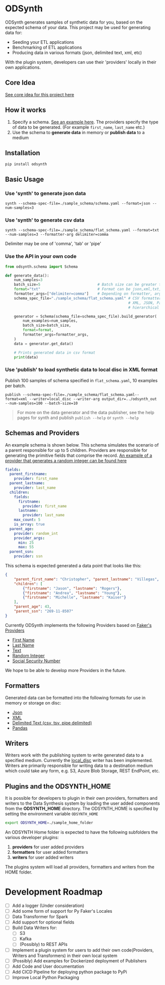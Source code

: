 # ODSynth

ODSynth generates samples of synthetic data for you, based on the expected schema of your data. This project may be used for generating data for:
* Seeding your ETL applications
* Benchmarking of ETL applications
* Producing data in various formats (json, delimited text, xml, etc)

With the plugin system, developers can use their 'providers' locally in their own applications.

##  Core Idea
[See core idea for this project here](./docs/core_idea.md)

## How it works
1. Specify a schema. [See an example here](./sample_schema/flat_schema.yaml). The providers specify the type of data to be generated. (For example `first_name`, `last_name` etc.)
1. Use the schema to **generate data** in memory or **publish data** to a medium


## Installation
`pip install odsynth`
## Basic Usage
### Use 'synth' to generate json data
`synth --schema-spec-file=./sample_schema/schema.yaml --format=json --num-samples=3`
### Use 'synth' to generate csv data
`synth --schema-spec-file=./sample_schema/flat_schema.yaml --format=txt --num-samples=3 --formatter-arg delimiter=comma`

Delimiter may be one of 'comma', 'tab' or 'pipe'

### Use the API in your own code
```python
from odsynth.schema import Schema

def generate_data():
    num_samples=3
    batch_size=5                          # Batch size can be greater than num_samples
    format="txt"                          # Format can be json,xml,txt,pandas
    formatter_args=["delimiter=comma"]    # Depending on formatter, args may need to be provided. Default is None
    schema_spec_file="./sample_schema/flat_schema.yaml" # CSV formatter expects a tabular schema.
                                                        # XML, JSON, Pandas and Base Formatters can accept
                                                        # hierarchical data

    generator = Schema(schema_file=schema_spec_file).build_generator(
        num_examples=num_samples,
        batch_size=batch_size,
        format=format,
        formatter_args=formatter_args,
    )
    data = generator.get_data()

    # Prints generated data in csv format
    print(data)
```

### Use 'publish' to load synthetic data to local disc in XML format
Publish 100 samples of schema specified in `flat_schema.yaml`, 10 examples per batch.

`publish --schema-spec-file=./sample_schema/flat_schema.yaml--format=xml --writer=local_disc --writer-arg output_dir=../odsynth_out --num-samples=100 --batch-size=10`

> For more on the data generator and the data publisher, see the help pages for synth and publish
`publish --help` or `synth --help`

## Schemas and Providers
An example schema is shown below. This schema simulates the scenario of a parent responsible for up to 5 children. Providers are responsible for generating the primitive fields that comprise the record. [An example of a provider that generates a random integer can be found here](./odsynth/providers/random_int.py)
```yaml
fields:
  parent_firstname:
    provider: first_name
  parent_lastname:
    provider: last_name
  children:
    fields:
      firstname:
        provider: first_name
      lastname:
        provider: last_name
    max_count: 5
    is_array: true
  parent_age:
    provider: random_int
    provider_args:
      min: 25
      max: 55
  parent_ssn:
    provider: ssn
```
This schema is expected generated a data point that looks like this:

```json
{
    "parent_first_name": "Christopher", "parent_lastname": "Villegas",
    "children": [
        {"firstname": "Jason", "lastname": "Rogers"},
        {"firstname": "Andrea", "lastname": "Young"},
        {"firstname": "Michelle", "lastname": "Kaiser"}
    ],
    "parent_age": 43,
    "parent_ssn": "269-11-8507"
}
```

Currently ODSynth implements the following Providers based on [Faker's Providers](https://github.com/joke2k/faker)
* [First Name](./odsynth/providers/simple_text.py)
* [Last Name](./odsynth/providers/simple_text.py)
* [Text](./odsynth/providers/simple_text.py)
* [Random Integer](./odsynth/providers/random_int.py)
* [Social Security Number](./odsynth/providers/ssn.py)

We hope to be able to develop more Providers in the future.
## Formatters
Generated data can be formatted into the following formats for use in memory or storage on disc:
* [Json](./odsynth/formatters/json_formatter.py)
* [XML](./odsynth/formatters/xml_formatter.py)
* [Delimited Text (csv, tsv, pipe delimited)](./odsynth/formatters/delimited_text_formatter.py)
* [Pandas](./odsynth/formatters/pandas_formatter.py)

## Writers
Writers work with the publishing system to write generated data to a specified medium. Currently the [local_disc](./odsynth/writers/disc_writer.py) writer has been implemented. Writers are primarily responsible for writing data to a destination medium which could take any form, e.g. S3, Azure Blob Storage, REST EndPoint, etc.

## Plugins and the ODSYNTH_HOME
It is possible for developers to plugin in their own providers, formatters and writers to the Data Synthesis system by loading the user added components from the **ODSYNTH_HOME** directory.  The ODSYNTH_HOME is  specified by setting the environment variable `ODSYNTH_HOME`

```sh
export ODSYNTH_HOME=./sample_home_folder
```

An ODSYNTH Home folder is expected to have the following subfolders the various developer plugins:
1. **providers** for user added providers
1. **formatters** for user added formatters
1. **writers** for user added writers


The plugins system will load all providers, formatters and writers from the HOME folder.

# Development Roadmap
* [ ] Add a logger (Under consideration)
* [ ] Add some form of support for Py Faker's Locales
* [ ] Data Transformer for Spark
* [ ] Add support for optional fields
* [ ] Build Data Writers for:
    * [ ] S3
    * [ ] Kafka
    * [ ] (Possibly) to REST APIs
* [ ] Implement a plugin system for users to add their own code(Providers, Writers and Transformers) in their own local system
* [ ] (Possibly) Add examples for Dockerized deployment of Publishers
* [ ] Add Code and User documentation
* [ ] Add CICD Pipeline for deploying python package to PyPi
* [ ] Improve Local Python Packaging
